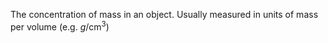 The concentration of mass in an object. Usually measured in units of mass per volume (e.g. $g/\text{cm}^3$)
